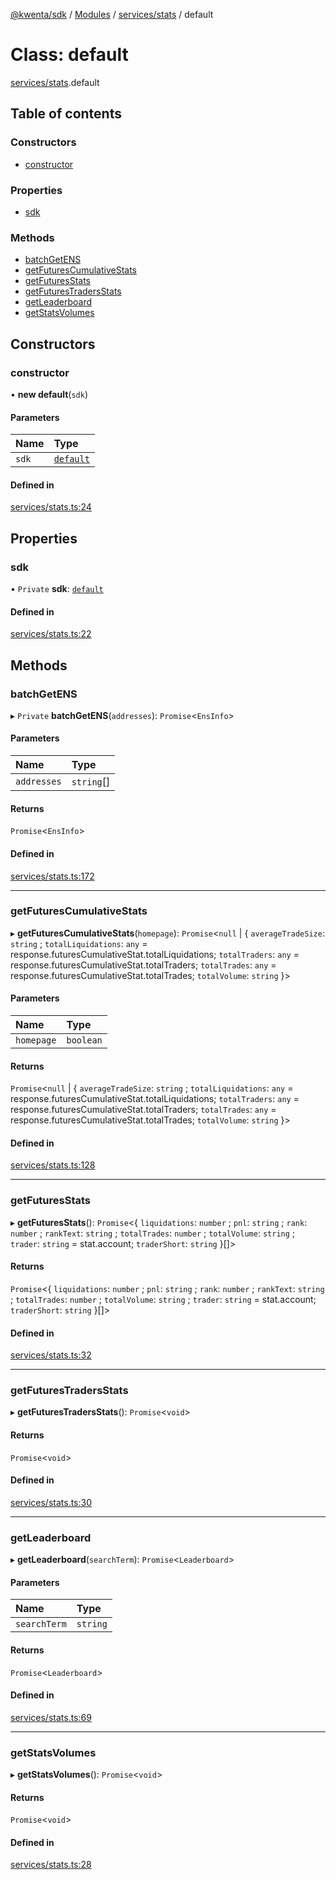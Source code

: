 [@kwenta/sdk](../README.md) / [Modules](../modules.md) / [services/stats](../modules/services_stats.md) / default

# Class: default

[services/stats](../modules/services_stats.md).default

## Table of contents

### Constructors

- [constructor](services_stats.default.md#constructor)

### Properties

- [sdk](services_stats.default.md#sdk)

### Methods

- [batchGetENS](services_stats.default.md#batchgetens)
- [getFuturesCumulativeStats](services_stats.default.md#getfuturescumulativestats)
- [getFuturesStats](services_stats.default.md#getfuturesstats)
- [getFuturesTradersStats](services_stats.default.md#getfuturestradersstats)
- [getLeaderboard](services_stats.default.md#getleaderboard)
- [getStatsVolumes](services_stats.default.md#getstatsvolumes)

## Constructors

### constructor

• **new default**(`sdk`)

#### Parameters

| Name | Type |
| :------ | :------ |
| `sdk` | [`default`](index.default.md) |

#### Defined in

[services/stats.ts:24](https://github.com/Kwenta/kwenta/blob/8de1d12fe/packages/sdk/src/services/stats.ts#L24)

## Properties

### sdk

• `Private` **sdk**: [`default`](index.default.md)

#### Defined in

[services/stats.ts:22](https://github.com/Kwenta/kwenta/blob/8de1d12fe/packages/sdk/src/services/stats.ts#L22)

## Methods

### batchGetENS

▸ `Private` **batchGetENS**(`addresses`): `Promise`<`EnsInfo`\>

#### Parameters

| Name | Type |
| :------ | :------ |
| `addresses` | `string`[] |

#### Returns

`Promise`<`EnsInfo`\>

#### Defined in

[services/stats.ts:172](https://github.com/Kwenta/kwenta/blob/8de1d12fe/packages/sdk/src/services/stats.ts#L172)

___

### getFuturesCumulativeStats

▸ **getFuturesCumulativeStats**(`homepage`): `Promise`<``null`` \| { `averageTradeSize`: `string` ; `totalLiquidations`: `any` = response.futuresCumulativeStat.totalLiquidations; `totalTraders`: `any` = response.futuresCumulativeStat.totalTraders; `totalTrades`: `any` = response.futuresCumulativeStat.totalTrades; `totalVolume`: `string`  }\>

#### Parameters

| Name | Type |
| :------ | :------ |
| `homepage` | `boolean` |

#### Returns

`Promise`<``null`` \| { `averageTradeSize`: `string` ; `totalLiquidations`: `any` = response.futuresCumulativeStat.totalLiquidations; `totalTraders`: `any` = response.futuresCumulativeStat.totalTraders; `totalTrades`: `any` = response.futuresCumulativeStat.totalTrades; `totalVolume`: `string`  }\>

#### Defined in

[services/stats.ts:128](https://github.com/Kwenta/kwenta/blob/8de1d12fe/packages/sdk/src/services/stats.ts#L128)

___

### getFuturesStats

▸ **getFuturesStats**(): `Promise`<{ `liquidations`: `number` ; `pnl`: `string` ; `rank`: `number` ; `rankText`: `string` ; `totalTrades`: `number` ; `totalVolume`: `string` ; `trader`: `string` = stat.account; `traderShort`: `string`  }[]\>

#### Returns

`Promise`<{ `liquidations`: `number` ; `pnl`: `string` ; `rank`: `number` ; `rankText`: `string` ; `totalTrades`: `number` ; `totalVolume`: `string` ; `trader`: `string` = stat.account; `traderShort`: `string`  }[]\>

#### Defined in

[services/stats.ts:32](https://github.com/Kwenta/kwenta/blob/8de1d12fe/packages/sdk/src/services/stats.ts#L32)

___

### getFuturesTradersStats

▸ **getFuturesTradersStats**(): `Promise`<`void`\>

#### Returns

`Promise`<`void`\>

#### Defined in

[services/stats.ts:30](https://github.com/Kwenta/kwenta/blob/8de1d12fe/packages/sdk/src/services/stats.ts#L30)

___

### getLeaderboard

▸ **getLeaderboard**(`searchTerm`): `Promise`<`Leaderboard`\>

#### Parameters

| Name | Type |
| :------ | :------ |
| `searchTerm` | `string` |

#### Returns

`Promise`<`Leaderboard`\>

#### Defined in

[services/stats.ts:69](https://github.com/Kwenta/kwenta/blob/8de1d12fe/packages/sdk/src/services/stats.ts#L69)

___

### getStatsVolumes

▸ **getStatsVolumes**(): `Promise`<`void`\>

#### Returns

`Promise`<`void`\>

#### Defined in

[services/stats.ts:28](https://github.com/Kwenta/kwenta/blob/8de1d12fe/packages/sdk/src/services/stats.ts#L28)
